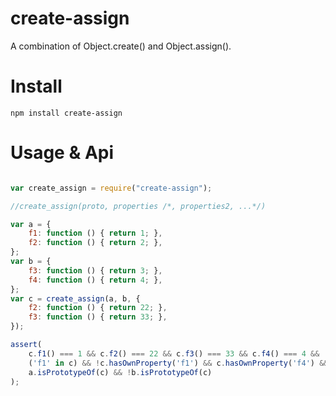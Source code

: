 # create-assign
A combination of Object.create() and Object.assign().

# Install
```
npm install create-assign
```

# Usage & Api
```javascript

var create_assign = require("create-assign");

//create_assign(proto, properties /*, properties2, ...*/)

var a = {
    f1: function () { return 1; },
    f2: function () { return 2; },
};
var b = {
    f3: function () { return 3; },
    f4: function () { return 4; },
};
var c = create_assign(a, b, {
    f2: function () { return 22; },
    f3: function () { return 33; },
});

assert(
	c.f1() === 1 && c.f2() === 22 && c.f3() === 33 && c.f4() === 4 &&
	('f1' in c) && !c.hasOwnProperty('f1') && c.hasOwnProperty('f4') &&
	a.isPrototypeOf(c) && !b.isPrototypeOf(c)
);

```
